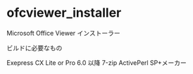ofcviewer_installer
===================

Microsoft Office Viewer インストーラー

ビルドに必要なもの

Exepress CX Lite or Pro 6.0 以降
7-zip
ActivePerl
SP+メーカー
